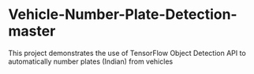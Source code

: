 # Vehicle-Number-Plate-Detection-master
 This project demonstrates the use of TensorFlow Object Detection API to automatically number plates (Indian) from vehicles
